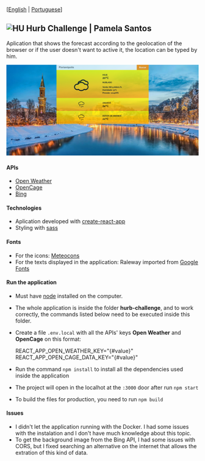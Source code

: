 [[English](README.md) | [Portuguese](README.pt.md)]

## <img src="https://avatars1.githubusercontent.com/u/7063040?v=4&s=200.jpg" alt="HU" width="24" /> Hurb Challenge | Pamela Santos
Aplication that shows the forecast according to the geolocation of the browser or if the user doesn't want to active it, the location can be typed by him.

<img src="./application.png" alt="Hurb Challenge" />

#### APIs
- [Open Weather](https://openweathermap.org/api)
- [OpenCage](https://opencagedata.com/api)
- [Bing](https://www.bing.com/HPImageArchive.aspx?format=js&idx=0&n=1&mkt=pt-BR)

#### Technologies
- Aplication developed with [create-react-app](https://create-react-app.dev/)
- Styling with [sass](https://sass-lang.com/)

#### Fonts
- For the icons: [Meteocons](https://www.alessioatzeni.com/meteocons/)
- For the texts displayed in the application: Raleway imported from [Google Fonts](https://fonts.google.com/)

#### Run the application
- Must have [node](https://nodejs.org/en/) installed on the computer.
- The whole application is inside the folder **hurb-challenge**, and to work correctly, the commands listed below need to be executed inside this folder.
- Create a file `.env.local` with all the APIs' keys **Open Weather** and **OpenCage** on this format:

    REACT_APP_OPEN_WEATHER_KEY="{#value}"
  REACT_APP_OPEN_CAGE_DATA_KEY="{#value}"
- Run the command `npm install` to install all the dependencies used inside the application
- The project will open in the localhot at the `:3000` door after run `npm start`
- To build the files for production, you need to run `npm build`

#### Issues
- I didn't let the application running with the Docker. I had some issues with the instalation and I don't have much knowledge about this topic.
- To get the background image from the Bing API, I had some issues with CORS, but I fixed searching an alternative on the internet that allows the extration of this kind of data.